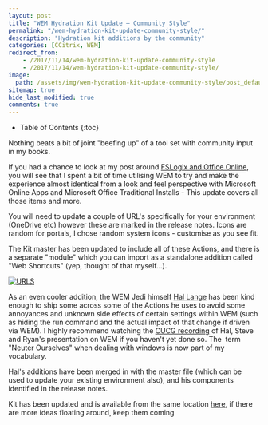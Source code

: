 ```yaml
---
layout: post
title: "WEM Hydration Kit Update – Community Style"
permalink: "/wem-hydration-kit-update-community-style/"
description: "Hydration kit additions by the community"
categories: [CCitrix, WEM]
redirect_from: 
    - /2017/11/14/wem-hydration-kit-update-community-style
    - /2017/11/14/wem-hydration-kit-update-community-style/
image:
  path: /assets/img/wem-hydration-kit-update-community-style/post_default_image.jpg
sitemap: true
hide_last_modified: true
comments: true
---
```


<!--excerpt-->

-  Table of Contents
{:toc}

Nothing beats a bit of joint "beefing up" of a tool set with community input in my books.

If you had a chance to look at my post around [FSLogix and Office Online](http://jkindon.com/2017/10/26/fslogix-or-office-online-selective-use-in-non-persistent-environments/), you will see that I spent a bit of time utilising WEM to try and make the experience almost identical from a look and feel perspective with Microsoft Online Apps and Microsoft Office Traditional Installs - This update covers all those items and more.

You will need to update a couple of URL's specifically for your environment (OneDrive etc) however these are marked in the release notes. Icons are random for portals, I chose random system icons - customise as you see fit.

The Kit master has been updated to include all of these Actions, and there is a separate "module" which you can import as a standalone addition called "Web Shortcuts" (yep, thought of that myself...).

[![URLS]({{site.baseurl}}/assets/img/wem-hydration-kit-update-community-style/URLS.png)]({{site.baseurl}}/assets/img/wem-hydration-kit-update-community-style/URLS.png)

As an even cooler addition, the WEM Jedi himself [Hal Lange](https://twitter.com/hal_lange) has been kind enough to ship some across some of the Actions he uses to avoid some annoyances and unknown side effects of certain settings within WEM (such as hiding the run command and the actual impact of that change if driven via WEM). I highly recommend watching the [CUCG recording](https://www.mycugc.org/p/do/sd/sid=312) of Hal, Steve and Ryan's presentation on WEM if you haven't yet done so. The  term "Neuter Ourselves" when dealing with windows is now part of my vocabulary.

Hal's additions have been merged in with the master file (which can be used to update your existing environment also), and his components identified in the release notes.

Kit has been updated and is available from the same location [here](https://github.com/JamesKindon/WEMHydrationKit), if there are more ideas floating around, keep them coming